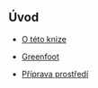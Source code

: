 ## Úvod

- [O této knize](01_o-knize.md)

- [Greenfoot](02_greenfoot.md)

- [Příprava prostředí](03_priprava.md)

